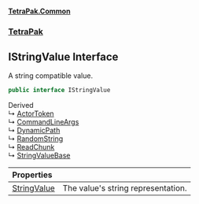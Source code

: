 #### [TetraPak.Common](index.md 'index')
### [TetraPak](TetraPak.md 'TetraPak')
## IStringValue Interface
A string compatible value.  
```csharp
public interface IStringValue
```

Derived  
&#8627; [ActorToken](TetraPak_ActorToken.md 'TetraPak.ActorToken')  
&#8627; [CommandLineArgs](TetraPak_CommandLineArgs.md 'TetraPak.CommandLineArgs')  
&#8627; [DynamicPath](TetraPak_DynamicEntities_DynamicPath.md 'TetraPak.DynamicEntities.DynamicPath')  
&#8627; [RandomString](TetraPak_RandomString.md 'TetraPak.RandomString')  
&#8627; [ReadChunk](TetraPak_ReadChunk.md 'TetraPak.ReadChunk')  
&#8627; [StringValueBase](TetraPak_StringValueBase.md 'TetraPak.StringValueBase')  

| Properties | |
| :--- | :--- |
| [StringValue](TetraPak_IStringValue_StringValue.md 'TetraPak.IStringValue.StringValue') | The value's string representation.<br/> |
